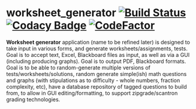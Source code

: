 # worksheet_generator [![Build Status](https://travis-ci.org/toonarmycaptain/worksheet_generator.svg?branch=master)](https://travis-ci.org/toonarmycaptain/worksheet_generator) [![Codacy Badge](https://api.codacy.com/project/badge/Grade/15540831ec8f48b986c6494be038ce7f)](https://www.codacy.com/app/toonarmycaptain/worksheet_generator?utm_source=github.com&amp;utm_medium=referral&amp;utm_content=toonarmycaptain/worksheet_generator&amp;utm_campaign=Badge_Grade) [![CodeFactor](https://www.codefactor.io/repository/github/toonarmycaptain/worksheet_generator/badge/master)](https://www.codefactor.io/repository/github/toonarmycaptain/worksheet_generator/overview/master) 

**Worksheet generator** application (name to be refined later) is designed to take input in various forms, and generate worksheets/assignments, tests.
Goal is to accept text, Excel, Blackboard files as input, as well as via a GUI (including producing graphs).
Goal is to output PDF, Blackboard formats.
Goal is to be able to random-generate multiple versions of tests/worksheets/solutions, random generate simple(ish) math questions and graphs (with stipulations as to difficulty - whole numbers, fraction complexity, etc), have a database repository of tagged questions to build from, to allow in GUI editing/formatting, to support zipgrade/scantron grading technologies. 



